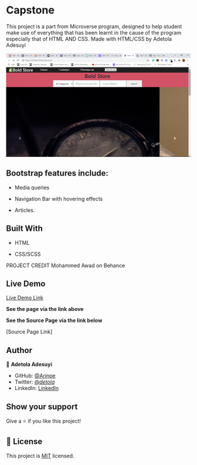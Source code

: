 # Capstone
[](https://img.shields.io/badge/Microverse-blueviolet)


This project is a part from Microverse program, designed to help student make use of everything that has been learnt in the cause of the program especially that of HTML AND CSS. Made with HTML/CSS by  Adetola Adesuyi


![screenshot](/img/capstone.png)

## Bootstrap features include:

- Media queries

- Navigation Bar with hovering effects

- Articles.


## Built With

- HTML

- CSS/SCSS

PROJECT CREDIT
Mohammed Awad on Behance


## Live Demo

[Live Demo Link](https://raw.githack.com/Arinpe/Capstone/main/index.html)

**See the page via the link above**

**See the Source Page via the link below**

[Source Page Link]
## Author

👤 **Adetola Adesuyi**

- GitHub: [@Arinpe](https://github.com/Arinpe)
- Twitter: [@_detola_](https://twitter.com/_detola_)
- LinkedIn: [LinkedIn](https://www.linkedin.com/in/adesuyi-adetola-7b4451111/)

## Show your support

Give a ⭐️ if you like this project!

## 📝 License

This project is [MIT](LICENSE) licensed.
